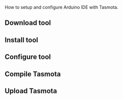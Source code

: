 How to setup and configure Arduino IDE with Tasmota.


## Download tool


## Install tool


## Configure tool


## Compile Tasmota


## Upload Tasmota